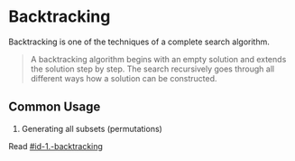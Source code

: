 # Backtracking

Backtracking is one of the techniques of a complete search algorithm.

> A backtracking algorithm begins with an empty solution and extends the solution step by step. The search recursively goes through all different ways how a solution can be constructed.

## Common Usage

1. Generating all subsets (permutations)

Read [#id-1.-backtracking](subsets.md#id-1.-backtracking "mention")
